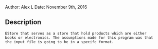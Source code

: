 


Author: Alex L
Date: November 9th, 2016

## Description
    EStore that serves as a store that hold products which are either books or electronics. The assumptions made for this program was that the input file is going to be in a specifc format.
